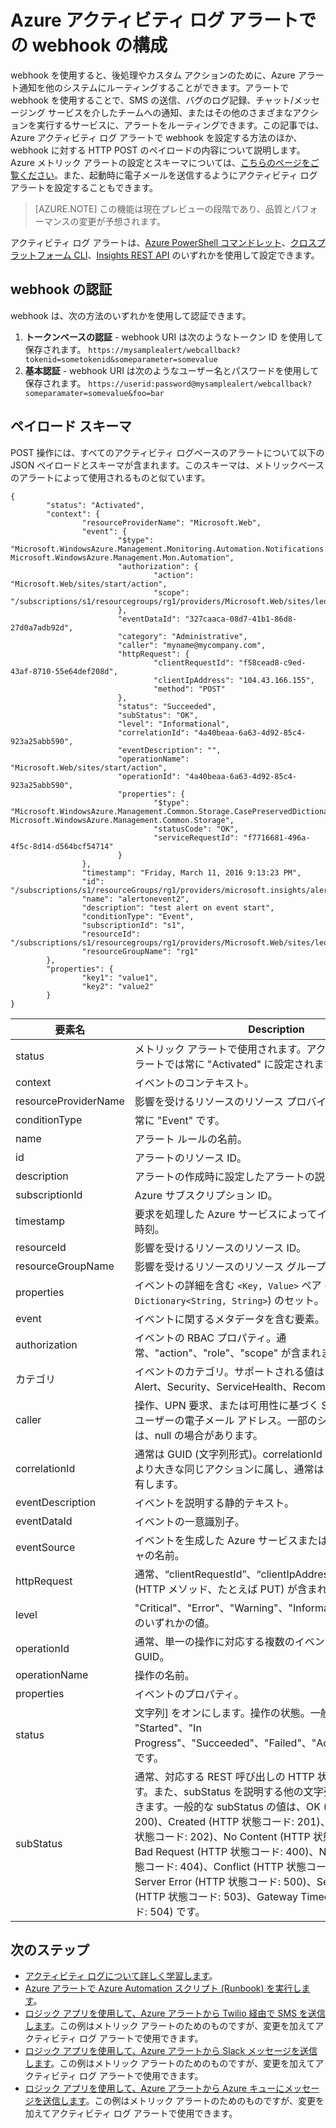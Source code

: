 <properties
	pageTitle="Azure アクティビティ ログ アラートでの webhook の構成 | Microsoft Azure"
	description="アクティビティ ログ アラートを使用して webhook を呼び出す方法について説明します。"
	authors="kamathashwin"
	manager=""
	editor=""
	services="monitoring-and-diagnostics"
	documentationCenter="monitoring-and-diagnostics"/>

<tags
	ms.service="monitoring-and-diagnostics"
	ms.workload="na"
	ms.tgt_pltfrm="na"
	ms.devlang="na"
	ms.topic="article"
	ms.date="09/15/2016"
	ms.author="ashwink"/>

# Azure アクティビティ ログ アラートでの webhook の構成

webhook を使用すると、後処理やカスタム アクションのために、Azure アラート通知を他のシステムにルーティングすることができます。アラートで webhook を使用することで、SMS の送信、バグのログ記録、チャット/メッセージング サービスを介したチームへの通知、またはその他のさまざまなアクションを実行するサービスに、アラートをルーティングできます。この記事では、Azure アクティビティ ログ アラートで webhook を設定する方法のほか、webhook に対する HTTP POST のペイロードの内容について説明します。Azure メトリック アラートの設定とスキーマについては、[こちらのページをご覧ください](./insights-webhooks-alerts.md)。また、起動時に電子メールを送信するようにアクティビティ ログ アラートを設定することもできます。

>[AZURE.NOTE] この機能は現在プレビューの段階であり、品質とパフォーマンスの変更が予想されます。

アクティビティ ログ アラートは、[Azure PowerShell コマンドレット](./insights-powershell-samples.md#create-alert-rules)、[クロスプラットフォーム CLI](./insights-cli-samples.md#work-with-alerts)、[Insights REST API](https://msdn.microsoft.com/library/azure/dn933805.aspx) のいずれかを使用して設定できます。

## webhook の認証
webhook は、次の方法のいずれかを使用して認証できます。

1. **トークンベースの認証** - webhook URI は次のようなトークン ID を使用して保存されます。 `https://mysamplealert/webcallback?tokenid=sometokenid&someparameter=somevalue`
2.	**基本認証** - webhook URI は次のようなユーザー名とパスワードを使用して保存されます。 `https://userid:password@mysamplealert/webcallback?someparamater=somevalue&foo=bar`

## ペイロード スキーマ
POST 操作には、すべてのアクティビティ ログベースのアラートについて以下の JSON ペイロードとスキーマが含まれます。このスキーマは、メトリックベースのアラートによって使用されるものと似ています。

```
{
        "status": "Activated",
        "context": {
                "resourceProviderName": "Microsoft.Web",
                "event": {
                        "$type": "Microsoft.WindowsAzure.Management.Monitoring.Automation.Notifications.GenericNotifications.Datacontracts.InstanceEventContext, Microsoft.WindowsAzure.Management.Mon.Automation",
                        "authorization": {
                                "action": "Microsoft.Web/sites/start/action",
                                "scope": "/subscriptions/s1/resourcegroups/rg1/providers/Microsoft.Web/sites/leoalerttest"
                        },
                        "eventDataId": "327caaca-08d7-41b1-86d8-27d0a7adb92d",
                        "category": "Administrative",
                        "caller": "myname@mycompany.com",
                        "httpRequest": {
                                "clientRequestId": "f58cead8-c9ed-43af-8710-55e64def208d",
                                "clientIpAddress": "104.43.166.155",
                                "method": "POST"
                        },
                        "status": "Succeeded",
                        "subStatus": "OK",
                        "level": "Informational",
                        "correlationId": "4a40beaa-6a63-4d92-85c4-923a25abb590",
                        "eventDescription": "",
                        "operationName": "Microsoft.Web/sites/start/action",
                        "operationId": "4a40beaa-6a63-4d92-85c4-923a25abb590",
                        "properties": {
                                "$type": "Microsoft.WindowsAzure.Management.Common.Storage.CasePreservedDictionary, Microsoft.WindowsAzure.Management.Common.Storage",
                                "statusCode": "OK",
                                "serviceRequestId": "f7716681-496a-4f5c-8d14-d564bcf54714"
                        }
                },
                "timestamp": "Friday, March 11, 2016 9:13:23 PM",
                "id": "/subscriptions/s1/resourceGroups/rg1/providers/microsoft.insights/alertrules/alertonevent2",
                "name": "alertonevent2",
                "description": "test alert on event start",
                "conditionType": "Event",
                "subscriptionId": "s1",
                "resourceId": "/subscriptions/s1/resourcegroups/rg1/providers/Microsoft.Web/sites/leoalerttest",
                "resourceGroupName": "rg1"
        },
        "properties": {
                "key1": "value1",
                "key2": "value2"
        }
}
```

|要素名|	Description|
|---|---|
|status |メトリック アラートで使用されます。アクティビティ ログ アラートでは常に "Activated" に設定されます。|
|context|イベントのコンテキスト。|
|resourceProviderName|影響を受けるリソースのリソース プロバイダー。|
|conditionType |常に "Event" です。|
|name |アラート ルールの名前。|
|id |アラートのリソース ID。|
|description|	アラートの作成時に設定したアラートの説明。|
|subscriptionId |Azure サブスクリプション ID。|
|timestamp|	要求を処理した Azure サービスによってイベントが生成された時刻。|
|resourceId |影響を受けるリソースのリソース ID。|
|resourceGroupName|影響を受けるリソースのリソース グループの名前。|
|properties |イベントの詳細を含む `<Key, Value>` ペア (つまり、`Dictionary<String, String>`) のセット。|
|event|イベントに関するメタデータを含む要素。|
|authorization|イベントの RBAC プロパティ。通常、"action"、"role"、"scope" が含まれます。|
|カテゴリ | イベントのカテゴリ。サポートされる値は Administrative、Alert、Security、ServiceHealth、Recommendation です。|
|caller|操作、UPN 要求、または可用性に基づく SPN 要求を実行したユーザーの電子メール アドレス。一部のシステム呼び出しでは、null の場合があります。|
|correlationId|	通常は GUID (文字列形式)。correlationId を含むイベントは、より大きな同じアクションに属し、通常は correlationId を共有します。|
|eventDescription |イベントを説明する静的テキスト。|
|eventDataId|イベントの一意識別子。|
|eventSource |イベントを生成した Azure サービスまたはインフラストラクチャの名前。|
|httpRequest|	通常、“clientRequestId”、“clientIpAddress”、“method” (HTTP メソッド、たとえば PUT) が含まれます。|
|level|"Critical"、"Error"、"Warning"、"Informational"、"Verbose" のいずれかの値。|
|operationId|通常、単一の操作に対応する複数のイベントで共有される GUID。|
|operationName|操作の名前。|
|properties |イベントのプロパティ。|
|status|文字列] をオンにします。操作の状態。一般的な値は "Started"、"In Progress"、"Succeeded"、"Failed"、"Active"、"Resolved" です。|
|subStatus|	通常、対応する REST 呼び出しの HTTP 状態コードが含まれます。また、subStatus を説明する他の文字列を含めることもできます。一般的な subStatus の値は、OK (HTTP 状態コード: 200)、Created (HTTP 状態コード: 201)、Accepted (HTTP 状態コード: 202)、No Content (HTTP 状態コード: 204)、Bad Request (HTTP 状態コード: 400)、Not Found (HTTP 状態コード: 404)、Conflict (HTTP 状態コード: 409)、Internal Server Error (HTTP 状態コード: 500)、Service Unavailable (HTTP 状態コード: 503)、Gateway Timeout (HTTP 状態コード: 504) です。|

## 次のステップ
- [アクティビティ ログについて詳しく学習します](./monitoring-overview-activity-logs.md)。
- [Azure アラートで Azure Automation スクリプト (Runbook) を実行します](http://go.microsoft.com/fwlink/?LinkId=627081)。
- [ロジック アプリを使用して、Azure アラートから Twilio 経由で SMS を送信します](https://github.com/Azure/azure-quickstart-templates/tree/master/201-alert-to-text-message-with-logic-app)。この例はメトリック アラートのためのものですが、変更を加えてアクティビティ ログ アラートで使用できます。
- [ロジック アプリを使用して、Azure アラートから Slack メッセージを送信します](https://github.com/Azure/azure-quickstart-templates/tree/master/201-alert-to-slack-with-logic-app)。この例はメトリック アラートのためのものですが、変更を加えてアクティビティ ログ アラートで使用できます。
- [ロジック アプリを使用して、Azure アラートから Azure キューにメッセージを送信します](https://github.com/Azure/azure-quickstart-templates/tree/master/201-alert-to-queue-with-logic-app)。この例はメトリック アラートのためのものですが、変更を加えてアクティビティ ログ アラートで使用できます。

<!---HONumber=AcomDC_0921_2016-->